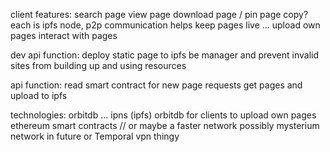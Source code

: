 client features:
	search page
	view page
	download page / pin page copy?
	each is ipfs node, p2p communication helps keep pages live
	...
	upload own pages
	interact with pages

dev api function:
	deploy static page to ipfs
	be manager and prevent invalid sites from building up and using resources

api function:
	read smart contract for new page requests
	get pages and upload to ipfs

technologies:
	orbitdb
	...
	ipns (ipfs)
	orbitdb for clients to upload own pages
	ethereum smart contracts // or maybe a faster network
	possibly mysterium network in future
	or Temporal vpn thingy